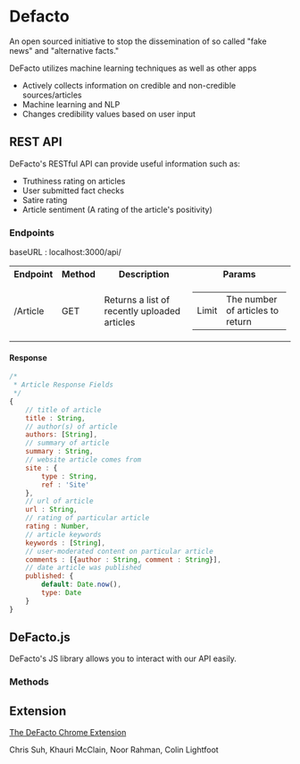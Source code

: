 # Defacto
An open sourced initiative to stop the dissemination of so called "fake news" and "alternative facts."

DeFacto utilizes machine learning techniques as well as other apps

- Actively collects information on credible and non-credible sources/articles
- Machine learning and NLP
- Changes credibility values based on user input

## REST API
DeFacto's RESTful API can provide useful information such as:  
- Truthiness rating on articles
- User submitted fact checks
- Satire rating
- Article sentiment (A rating of the article's positivity)

### Endpoints
baseURL : localhost:3000/api/  
<table>
    <tr>
        <th> Endpoint </th>
        <th> Method </th>
        <th> Description </th>
        <th> Params </th>
    </tr>
    <tr>
        <td> /Article </td>
        <td> GET </td>
        <td> Returns a list of recently uploaded articles </td>
        <td> 
            <table>
                <tr>
                    <td>Limit</td><td>The number of articles to return</td>
                </tr>
            </table>
        </td>
    </tr>
</table>

#### Response
```js
/*
 * Article Response Fields
 */
{
    // title of article
    title : String,
    // author(s) of article
    authors: [String],
    // summary of article
    summary : String,
    // website article comes from
    site : {
        type : String,
        ref : 'Site'
    },
    // url of article
    url : String,
    // rating of particular article
    rating : Number,
    // article keywords
    keywords : [String],
    // user-moderated content on particular article
    comments : [{author : String, comment : String}],
    // date article was published
    published: {
        default: Date.now(),
        type: Date
    }
}
```


## DeFacto.js
DeFacto's JS library allows you to interact with our API easily.

### Methods

## Extension
[The DeFacto Chrome Extension]()




Chris Suh, Khauri McClain, Noor Rahman, Colin Lightfoot